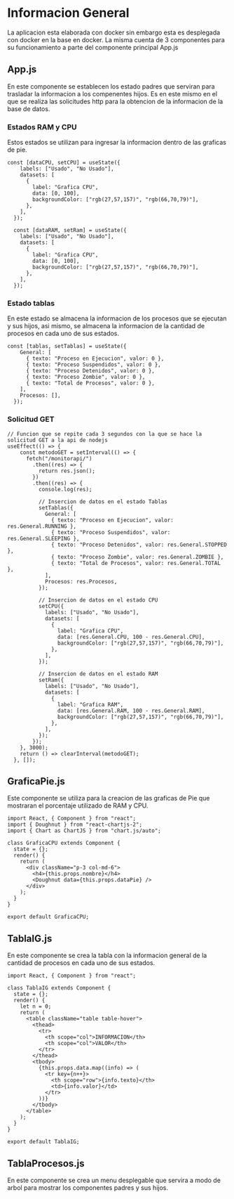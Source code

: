 # Informacion General
La aplicacion esta elaborada con docker sin embargo esta es desplegada con docker en la base en docker.
La misma cuenta de 3 componentes para su funcionamiento a parte del componente principal App.js

## App.js
En este componente se establecen los estado padres que serviran para trasladar la informacion a los compenentes hijos. Es en este mismo en el que se realiza las solicitudes http para la obtencion de la informacion de la base de datos.

### Estados RAM y CPU
Estos estados se utilizan para ingresar la informacion dentro de las graficas de pie.

```
const [dataCPU, setCPU] = useState({
    labels: ["Usado", "No Usado"],
    datasets: [
      {
        label: "Grafica CPU",
        data: [0, 100],
        backgroundColor: ["rgb(27,57,157)", "rgb(66,70,79)"],
      },
    ],
  });

  const [dataRAM, setRam] = useState({
    labels: ["Usado", "No Usado"],
    datasets: [
      {
        label: "Grafica CPU",
        data: [0, 100],
        backgroundColor: ["rgb(27,57,157)", "rgb(66,70,79)"],
      },
    ],
  });
```

### Estado tablas
En este estado se almacena la informacion de los procesos que se ejecutan y sus hijos, asi mismo, se almacena la informacion de la cantidad de procesos en cada uno de sus estados.

```
const [tablas, setTablas] = useState({
    General: [
      { texto: "Proceso en Ejecucion", valor: 0 },
      { texto: "Proceso Suspendidos", valor: 0 },
      { texto: "Proceso Detenidos", valor: 0 },
      { texto: "Proceso Zombie", valor: 0 },
      { texto: "Total de Procesos", valor: 0 },
    ],
    Procesos: [],
  });
```

### 

### Solicitud GET
```
// Funcion que se repite cada 3 segundos con la que se hace la solicitud GET a la api de nodejs
useEffect(() => {
    const metodoGET = setInterval(() => {
      fetch("/monitorapi/")
        .then((res) => {
          return res.json();
        })
        .then((res) => {
          console.log(res);

          // Insercion de datos en el estado Tablas
          setTablas({
            General: [
              { texto: "Proceso en Ejecucion", valor: res.General.RUNNING },
              { texto: "Proceso Suspendidos", valor: res.General.SLEEPING },
              { texto: "Proceso Detenidos", valor: res.General.STOPPED },
              { texto: "Proceso Zombie", valor: res.General.ZOMBIE },
              { texto: "Total de Procesos", valor: res.General.TOTAL },
            ],
            Procesos: res.Procesos,
          });

          // Insercion de datos en el estado CPU
          setCPU({
            labels: ["Usado", "No Usado"],
            datasets: [
              {
                label: "Grafica CPU",
                data: [res.General.CPU, 100 - res.General.CPU],
                backgroundColor: ["rgb(27,57,157)", "rgb(66,70,79)"],
              },
            ],
          });

          // Insercion de datos en el estado RAM
          setRam({
            labels: ["Usado", "No Usado"],
            datasets: [
              {
                label: "Grafica RAM",
                data: [res.General.RAM, 100 - res.General.RAM],
                backgroundColor: ["rgb(27,57,157)", "rgb(66,70,79)"],
              },
            ],
          });
        });
    }, 3000);
    return () => clearInterval(metodoGET);
  }, []);
```

## GraficaPie.js
Este componente se utiliza para la creacion de las graficas de Pie que mostraran el porcentaje utilizado de RAM y CPU.

```
import React, { Component } from "react";
import { Doughnut } from "react-chartjs-2";
import { Chart as ChartJS } from "chart.js/auto";

class GraficaCPU extends Component {
  state = {};
  render() {
    return (
      <div className="p-3 col-md-6">
        <h4>{this.props.nombre}</h4>
        <Doughnut data={this.props.dataPie} />
      </div>
    );
  }
}

export default GraficaCPU;
```

## TablaIG.js
En este componente se crea la tabla con la informacion general de la cantidad de procesos en cada uno de sus estados.

```
import React, { Component } from "react";

class TablaIG extends Component {
  state = {};
  render() {
    let n = 0;
    return (
      <table className="table table-hover">
        <thead>
          <tr>
            <th scope="col">INFORMACION</th>
            <th scope="col">VALOR</th>
          </tr>
        </thead>
        <tbody>
          {this.props.data.map((info) => (
            <tr key={n++}>
              <th scope="row">{info.texto}</th>
              <td>{info.valor}</td>
            </tr>
          ))}
        </tbody>
      </table>
    );
  }
}

export default TablaIG;
```

## TablaProcesos.js
En este componente se crea un menu desplegable que servira a modo de arbol para mostrar los componentes padres y sus hijos.